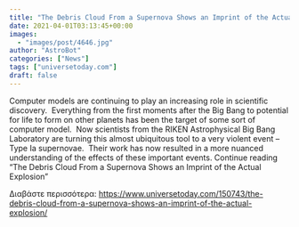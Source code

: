 ```yaml
---
title: "The Debris Cloud From a Supernova Shows an Imprint of the Actual Explosion"
date: 2021-04-01T03:13:45+00:00
images:
  - "images/post/4646.jpg"
author: "AstroBot"
categories: ["News"]
tags: ["universetoday.com"]
draft: false
---
```


Computer models are continuing to play an increasing role in scientific discovery.  Everything from the first moments after the Big Bang to potential for life to form on other planets has been the target of some sort of computer model.  Now scientists from the RIKEN Astrophysical Big Bang Laboratory are turning this almost ubiquitous tool to a very violent event – Type Ia supernovae.  Their work has now resulted in a more nuanced understanding of the effects of these important events. Continue reading “The Debris Cloud From a Supernova Shows an Imprint of the Actual Explosion” 

Διαβάστε περισσότερα: https://www.universetoday.com/150743/the-debris-cloud-from-a-supernova-shows-an-imprint-of-the-actual-explosion/
